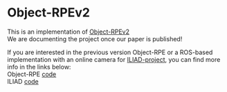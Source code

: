 # Object-RPEv2
This is an implementation of [Object-RPEv2](https://sites.google.com/view/object-rpev2) <br />
We are documenting the project once our paper is published! <br />

If you are interested in the previous version Object-RPE or a ROS-based implementation with an online camera for [ILIAD-project](https://iliad-project.eu/), you can find more info in the links below: <br />
Object-RPE [code](https://github.com/hoangcuongbk80/Object-RPE) <br />
ILIAD [code](https://github.com/hoangcuongbk80/Object-RPE/tree/iliad)
